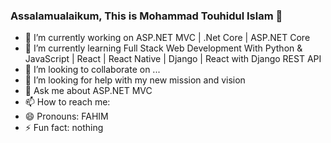 ### Assalamualaikum, This is Mohammad Touhidul Islam 👋


- 🔭 I’m currently working on ASP.NET MVC | .Net Core | ASP.NET Core 
- 🌱 I’m currently learning Full Stack Web Development With Python & JavaScript | React | React Native | Django | React with Django REST API
- 👯 I’m looking to collaborate on ...
- 🤔 I’m looking for help with my new mission and vision
- 💬 Ask me about ASP.NET MVC
- 📫 How to reach me:  
- 😄 Pronouns: FAHIM
- ⚡ Fun fact: nothing
